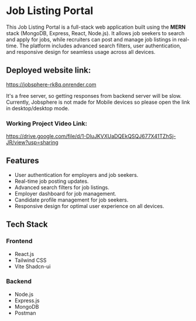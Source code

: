 # Job Listing Portal
This Job Listing Portal is a full-stack web application built using the **MERN** stack (MongoDB, Express, React, Node.js). It allows job seekers to search and apply for jobs, while recruiters can post and manage job listings in real-time. The platform includes advanced search filters, user authentication, and responsive design for seamless usage across all devices.

## Deployed website link:
https://jobsphere-rk8q.onrender.com

It's a free server, so getting responses from backend server will be slow. Currently, Jobsphere is not made for Mobile devices so please open the link in desktop/desktop mode.

### Working Project Video Link:
https://drive.google.com/file/d/1-DluJKVXUaDQEkQSQJ677X41TZhSj-JR/view?usp=sharing

## Features

- User authentication for employers and job seekers.
- Real-time job posting updates.
- Advanced search filters for job listings.
- Employer dashboard for job management.
- Candidate profile management for job seekers.
- Responsive design for optimal user experience on all devices.

## Tech Stack

### Frontend
- React.js
- Tailwind CSS
- Vite Shadcn-ui

### Backend
- Node.js
- Express.js
- MongoDB
- Postman

 

